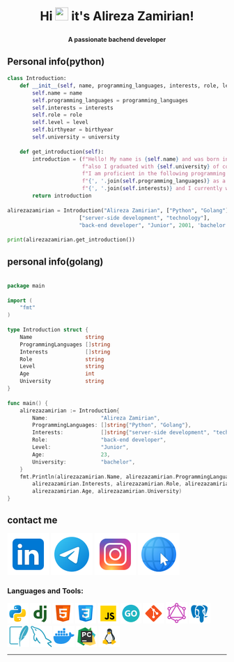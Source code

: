 <h1 align="center"><p>Hi <img width="30px" height="30px" src="https://user-images.githubusercontent.com/18350557/176309783-0785949b-9127-417c-8b55-ab5a4333674e.gif" alt=""> it's Alireza Zamirian! </p></h1>
<h4 align="center">A passionate bachend developer</h4>

## Personal info(python)

``` python
class Introduction:
    def __init__(self, name, programming_languages, interests, role, level, birthyear, university):
        self.name = name
        self.programming_languages = programming_languages
        self.interests = interests
        self.role = role
        self.level = level
        self.birthyear = birthyear
        self.university = university

    def get_introduction(self):
        introduction = (f"Hello! My name is {self.name} and was born in {self.birthyear}, "
                        f"also I graduated with {self.university} of computer engineering. "
                        f"I am proficient in the following programming languages: "
                        f"{', '.join(self.programming_languages)} as a {self.level}. My interests include "
                        f"{', '.join(self.interests)} and I currently work as a {self.role}.")
        return introduction

alirezazamirian = Introduction("Alireza Zamirian", ["Python", "Golang"],
                       ["server-side development", "technology"],
                       "back-end developer", "Junior", 2001, 'bachelor')

print(alirezazamirian.get_introduction())

```

## personal info(golang)

``` go

package main

import (
	"fmt"
)

type Introduction struct {
	Name                 string
	ProgrammingLanguages []string
	Interests            []string
	Role                 string
	Level                string
	Age                  int
	University           string
}

func main() {
	alirezazamirian := Introduction{
		Name:                 "Alireza Zamirian",
		ProgrammingLanguages: []string{"Python", "Golang"},
		Interests:            []string{"server-side development", "technology"},
		Role:                 "back-end developer",
		Level:                "Junior",
		Age:                  23,
		University:           "bachelor",
	}
	fmt.Println(alirezazamirian.Name, alirezazamirian.ProgrammingLanguages,
		alirezazamirian.Interests, alirezazamirian.Role, alirezazamirian.Level,
		alirezazamirian.Age, alirezazamirian.University)
}


```

## contact me

<a href="https://linkedin.com/in/alirezazamirian/"><img src="https://github.com/Alirezazamirian/Alirezazamirian/blob/main/icons8-linkedin-96.png"></a>
<a href="https://telegram.com/alireza_zamirian/"><img src="https://github.com/Alirezazamirian/Alirezazamirian/blob/main/icons8-telegram-96.png"></a>
<a href="https://instagram.com/alireza_zamirian/"><img src="https://github.com/Alirezazamirian/Alirezazamirian/blob/main/icons8-instagram-96.png"></a>
<a href=""><img src="https://github.com/Alirezazamirian/Alirezazamirian/blob/main/icons8-website-96(1).png"></a>



 
<h3 align="left">Languages and Tools:</h3>
<a href=""><img src="https://github.com/Alirezazamirian/Alirezazamirian/blob/main/icons8-python-48.png"></a>
<a href=""><img src="https://github.com/Alirezazamirian/Alirezazamirian/blob/main/icons8-django-48(1).png"></a>
<a href=""><img src="https://github.com/Alirezazamirian/Alirezazamirian/blob/main/icons8-html-48.png"></a>
<a href=""><img src="https://github.com/Alirezazamirian/Alirezazamirian/blob/main/icons8-css-48.png"></a>
<a href=""><img src="https://github.com/Alirezazamirian/Alirezazamirian/blob/main/icons8-javascript-48.png"></a>
<a href=""><img src="https://github.com/Alirezazamirian/Alirezazamirian/blob/main/icons8-go-48.png"></a>
<a href=""><img src="https://github.com/Alirezazamirian/Alirezazamirian/blob/main/icons8-git-48.png"></a>
<a href=""><img src="https://github.com/Alirezazamirian/Alirezazamirian/blob/main/icons8-graphql-50.png"></a>
<a href=""><img src="https://github.com/Alirezazamirian/Alirezazamirian/blob/main/icons8-postgresql-48.png"></a>
<a href=""><img src="https://github.com/Alirezazamirian/Alirezazamirian/blob/main/icons8-sqlite-50.png"></a>
<a href=""><img src="https://github.com/Alirezazamirian/Alirezazamirian/blob/main/icons8-mysql-48.png"></a>
<a href=""><img src="https://github.com/Alirezazamirian/Alirezazamirian/blob/main/icons8-docker-48.png"></a>
<a href=""><img src="https://github.com/Alirezazamirian/Alirezazamirian/blob/main/icons8-pycharm-48.png"></a>
<a href=""><img src="https://github.com/Alirezazamirian/Alirezazamirian/blob/main/icons8-linux-48.png"></a>

___



